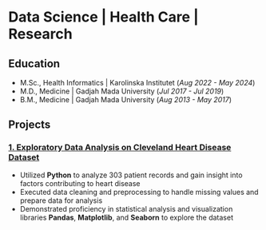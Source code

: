 # Data Science | Health Care | Research

## Education
- M.Sc., Health Informatics | Karolinska Institutet (_Aug 2022 - May 2024_)
- M.D., Medicine | Gadjah Mada University (_Jul 2017 - Jul 2019_)
- B.M., Medicine | Gadjah Mada University (_Aug 2013 - May 2017_)

## Projects
### [1. Exploratory Data Analysis on Cleveland Heart Disease Dataset](https://github.com/aufartirta/EDA-Cleveland-Heart-Disease)
- Utilized **Python** to analyze 303 patient records and gain insight into factors contributing to heart disease
- Executed data cleaning and preprocessing to handle missing values and prepare data for analysis
- Demonstrated proficiency in statistical analysis and visualization libraries **Pandas**, **Matplotlib**, and **Seaborn** to explore the dataset
